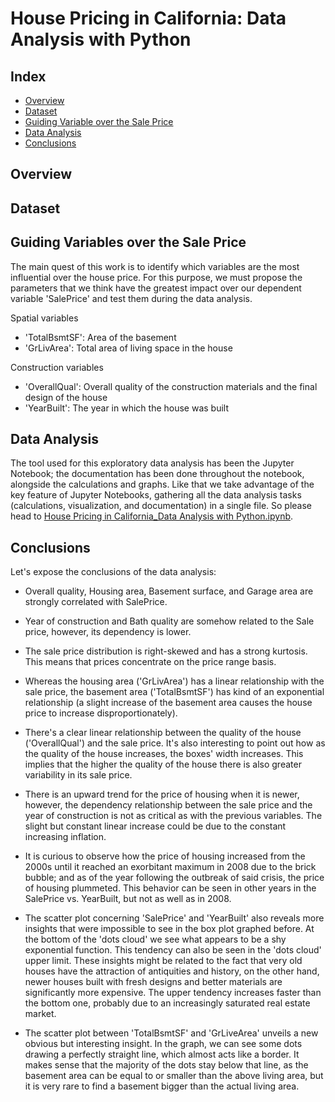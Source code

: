 # House Pricing in California: Data Analysis with Python

## Index

- [Overview](https://github.com/AlvaroM99/Python---House-Pricing-in-California-Analysis/tree/main#overview)
- [Dataset](https://github.com/AlvaroM99/Python---House-Pricing-in-California-Analysis/tree/main#dataset)
- [Guiding Variable over the Sale Price](https://github.com/AlvaroM99/Python---House-Pricing-in-California-Analysis/tree/main#guiding-variables-over-the-sale-price)
- [Data Analysis](https://github.com/AlvaroM99/Python---House-Pricing-in-California-Analysis/tree/main#data-analysis)
- [Conclusions](https://github.com/AlvaroM99/Python---House-Pricing-in-California-Analysis/tree/main#conclusions)


## Overview



## Dataset



## Guiding Variables over the Sale Price

The main quest of this work is to identify which variables are the most influential over the house price. For this purpose, we must propose the parameters that we think have the greatest impact over our dependent variable 'SalePrice' and test them during the data analysis.

Spatial variables
- 'TotalBsmtSF': Area of the basement
- 'GrLivArea': Total area of living space in the house

Construction variables
- 'OverallQual': Overall quality of the construction materials and the final design of the house
- 'YearBuilt': The year in which the house was built



## Data Analysis

The tool used for this exploratory data analysis has been the Jupyter Notebook; the documentation has been done throughout the notebook, alongside the calculations and graphs. Like that we take advantage of the key feature of Jupyter Notebooks, gathering all the data analysis tasks (calculations, visualization, and documentation) in a single file. So please head to [House Pricing in California_Data Analysis with Python.ipynb](https://github.com/AlvaroM99/Python---House-Pricing-in-California-Analysis/blob/main/House%20Pricing%20in%20California__Data%20analysis%20with%20Python.ipynb).

## Conclusions

Let's expose the conclusions of the data analysis:

+ Overall quality, Housing area, Basement surface, and Garage area are strongly correlated with SalePrice.

- Year of construction and Bath quality are somehow related to the Sale price, however, its dependency is lower.

+ The sale price distribution is right-skewed and has a strong kurtosis. This means that prices concentrate on the price range basis.

* Whereas the housing area ('GrLivArea') has a linear relationship with the sale price, the basement area ('TotalBsmtSF') has kind of an exponential relationship (a slight increase of the basement area causes the house price to increase disproportionately).

- There's a clear linear relationship between the quality of the house ('OverallQual') and the sale price. It's also interesting to point out how as the quality of the house increases, the boxes' width increases. This implies that the higher the quality of the house there is also greater variability in its sale price.

+ There is an upward trend for the price of housing when it is newer, however, the dependency relationship between the sale price and the year of construction is not as critical as with the previous variables. The slight but constant linear increase could be due to the constant increasing inflation.

* It is curious to observe how the price of housing increased from the 2000s until it reached an exorbitant maximum in 2008 due to the brick bubble; and as of the year following the outbreak of said crisis, the price of housing plummeted. This behavior can be seen in other years in the SalePrice vs. YearBuilt, but not as well as in 2008.

- The scatter plot concerning 'SalePrice' and 'YearBuilt' also reveals more insights that were impossible to see in the box plot graphed before. At the bottom of the 'dots cloud' we see what appears to be a shy exponential function. This tendency can also be seen in the 'dots cloud' upper limit. These insights might be related to the fact that very old houses have the attraction of antiquities and history, on the other hand, newer houses built with fresh designs and better materials are significantly more expensive. The upper tendency increases faster than the bottom one, probably due to an increasingly saturated real estate market.

+ The scatter plot between 'TotalBsmtSF' and 'GrLiveArea' unveils a new obvious but interesting insight. In the graph, we can see some dots drawing a perfectly straight line, which almost acts like a border. It makes sense that the majority of the dots stay below that line, as the basement area can be equal to or smaller than the above living area, but it is very rare to find a basement bigger than the actual living area.
